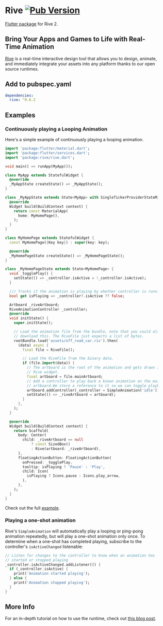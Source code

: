 # Rive [![Pub Version](https://img.shields.io/pub/v/rive)](https://pub.dev/packages/rive)

[Flutter package](https://pub.dev/packages/rive) for Rive 2.

## Bring Your Apps and Games to Life with Real-Time Animation

[Rive](https://rive.app/) is a real-time interactive design tool that allows you to design, animate, and immediately integrate your assets into any platform thanks to our open source runtimes.

## Add to pubspec.yaml

```yaml
dependencies:
  rive: ^0.6.2
```

## Examples

### Continuously playing a Looping Animation

Here's a simple example of continuously playing a looping animation.

```dart
import 'package:flutter/material.dart';
import 'package:flutter/services.dart';
import 'package:rive/rive.dart';

void main() => runApp(MyApp());

class MyApp extends StatefulWidget {
  @override
  _MyAppState createState() => _MyAppState();
}

class _MyAppState extends State<MyApp> with SingleTickerProviderStateMixin {
  @override
  Widget build(BuildContext context) {
    return const MaterialApp(
      home: MyHomePage(),
    );
  }
}

class MyHomePage extends StatefulWidget {
  const MyHomePage({Key key}) : super(key: key);

  @override
  _MyHomePageState createState() => _MyHomePageState();
}

class _MyHomePageState extends State<MyHomePage> {
  void _togglePlay() {
    setState(() => _controller.isActive = !_controller.isActive);
  }

  /// Tracks if the animation is playing by whether controller is running.
  bool get isPlaying => _controller?.isActive ?? false;

  Artboard _riveArtboard;
  RiveAnimationController _controller;
  @override
  void initState() {
    super.initState();

    // Load the animation file from the bundle, note that you could also
    // download this. The RiveFile just expects a list of bytes.
    rootBundle.load('assets/off_road_car.riv').then(
      (data) async {
        final file = RiveFile();

        // Load the RiveFile from the binary data.
        if (file.import(data)) {
          // The artboard is the root of the animation and gets drawn in the
          // Rive widget.
          final artboard = file.mainArtboard;
          // Add a controller to play back a known animation on the main/default
          // artboard.We store a reference to it so we can toggle playback.
          artboard.addController(_controller = SimpleAnimation('idle'));
          setState(() => _riveArtboard = artboard);
        }
      },
    );
  }

  @override
  Widget build(BuildContext context) {
    return Scaffold(
      body: Center(
        child: _riveArtboard == null
            ? const SizedBox()
            : Rive(artboard: _riveArtboard),
      ),
      floatingActionButton: FloatingActionButton(
        onPressed: _togglePlay,
        tooltip: isPlaying ? 'Pause' : 'Play',
        child: Icon(
          isPlaying ? Icons.pause : Icons.play_arrow,
        ),
      ),
    );
  }
}
```

Check out the full [example](example).

### Playing a one-shot animation

Rive's ```SimpleAnimation``` will automatically play a looping or ping-pong animation repeatedly, but will play a one-shot animation only once. To determine when a one-shot has completed playing, subscribe to the controller's ```isActiveChanged``` listenable:

```dart
// Listen for changes to the controller to know when an animation has
// started or stopped playing
_controller.isActiveChanged.addListener(() {
  if (_controller.isActive) {
    print('Animation started playing');
  } else {
    print('Animation stopped playing');
  }
}
```

## More Info

For an in-depth tutorial on how to use the runtime, check out [this blog post](https://blog.rive.app/rives-flutter-runtime-part-1/).